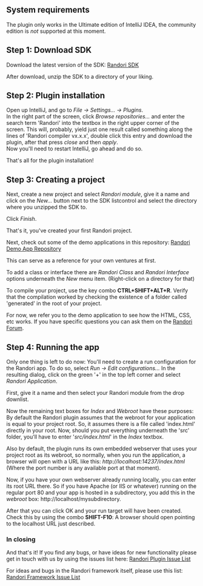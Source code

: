 ## System requirements
The plugin only works in the Ultimate edition of IntelliJ IDEA, the community edition is _not_ supported at this moment.

## Step 1: Download SDK
Download the latest version of the SDK:
[Randori SDK](http://www.teotigraphix.com/labs/RandoriSDK-0.2.0.zip)

After download, unzip the SDK to a directory of your liking.

## Step 2: Plugin installation
Open up IntelliJ, and go to _File -> Settings... -> Plugins_.  
In the right part of the screen, click _Browse repositories..._ and enter the search term 'Randori' into the textbox in the right upper corner of the screen.
This will, probably, yield just one result called something along the lines of 'Randori compiler vx.x.x',
double click this entry and download the plugin, after that press _close_ and then _apply_.  
Now you'll need to restart IntelliJ, go ahead and do so.

That's all for the plugin installation!

## Step 3: Creating a project
Next, create a new project and select _Randori module_, give it a name and click on the _New..._ button next to the SDK listcontrol and select the directory where you unzipped the SDK to.

Click _Finish_.

That's it, you've created your first Randori project.

Next, check out some of the demo applications in this repository:
[Randori Demo App Repository](https://github.com/RandoriAS/randori-demos-bundle)

This can serve as a reference for your own ventures at first.

To add a class or interface there are _Randori Class_ and _Randori Interface_ options underneath the _New_ menu item. (Right-click on a directory for that)

To compile your project, use the key combo **CTRL+SHIFT+ALT+R**. Verify that the compilation worked by checking the existence of a folder called 'generated' in the root of your project.

For now, we refer you to the demo application to see how the HTML, CSS, etc works. If you have specific questions you can ask them on the [Randori Forum](http://randoriframework.com/forum/).

## Step 4: Running the app
Only one thing is left to do now: You'll need to create a run configuration for the Randori app. To do so,
select _Run -> Edit configurations..._
In the resulting dialog, click on the green '+' in the top left corner and select _Randori Application_.

First, give it a name and then select your Randori module from the drop downlist.

Now the remaining text boxes for _Index_ and _Webroot_ have these purposes:
By default the Randori plugin assumes that the webroot for your application is equal to your project root.
So, it assumes there is a file called 'index.html' directly in your root. Now, should you put everything underneath the 'src' folder, you'll have to enter '_src/index.html_' in the _Index_ textbox.

Also by default, the plugin runs its own embedded webserver that uses your project root as its webroot,
so normally, when you run the application, a browser will open with a URL like this: _http://localhost:14237/index.html_
(Where the port number is any available port at that moment).

Now, if you have your own webserver already running locally, you can enter its root URL there. So if you have Apache (or IIS or whatever) running on the regular port 80 and your app is hosted in a subdirectory, you add this in the _webroot_ box:
http://localhost/mysubdirectory.

After that you can click OK and your run target will have been created. Check this by using the combo **SHIFT-F10**: A browser should open pointing to the localhost URL just described.

### In closing
And that's it! If you find any bugs, or have ideas for new functionality please get in touch with us by using the issues list here:
[Randori Plugin Issue List](https://github.com/RandoriAS/randori-plugin-intellij/issues)

For ideas and bugs in the Randori framework itself, please use this list:
[Randori Framework Issue List](https://github.com/RandoriAS/randori-framework/issues)